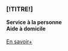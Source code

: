 
<!-- Block tags module -->
<div id="tags_block_left" class="block tags_block">
	<h3 class="title_block title_block_green">[!TITRE!]</h3>
	<div class="block_content">
	        <strong>Service à la personne<br />
		Aide à domicile</strong><br />
		<br />
		<a href="#" class="btn btn-primary btn-block">En savoir+</a>
	</div>
</div>
<!-- /Block tags module -->
